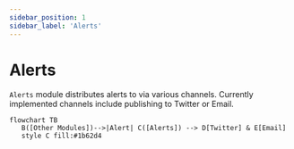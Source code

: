 ```yaml
---
sidebar_position: 1
sidebar_label: 'Alerts'
---
```


# Alerts
`Alerts` module distributes alerts to via various channels. Currently implemented channels include publishing to Twitter or Email.

```mermaid
flowchart TB
   B([Other Modules])-->|Alert| C([Alerts]) --> D[Twitter] & E[Email]
   style C fill:#1b62d4
```